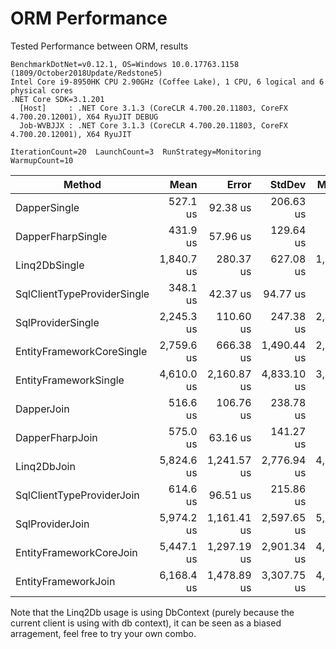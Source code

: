 # ORM Performance

Tested Performance between ORM, results

```
BenchmarkDotNet=v0.12.1, OS=Windows 10.0.17763.1158 (1809/October2018Update/Redstone5)
Intel Core i9-8950HK CPU 2.90GHz (Coffee Lake), 1 CPU, 6 logical and 6 physical cores
.NET Core SDK=3.1.201
  [Host]     : .NET Core 3.1.3 (CoreCLR 4.700.20.11803, CoreFX 4.700.20.12001), X64 RyuJIT DEBUG
  Job-WVBJJX : .NET Core 3.1.3 (CoreCLR 4.700.20.11803, CoreFX 4.700.20.12001), X64 RyuJIT

IterationCount=20  LaunchCount=3  RunStrategy=Monitoring
WarmupCount=10
```

|                      Method |       Mean |       Error |      StdDev |     Median |        Min |         Max |
|---------------------------- |-----------:|------------:|------------:|-----------:|-----------:|------------:|
|                DapperSingle |   527.1 us |    92.38 us |   206.63 us |   499.9 us |   238.4 us |  1,087.7 us |
|           DapperFharpSingle |   431.9 us |    57.96 us |   129.64 us |   419.2 us |   272.8 us |  1,046.9 us |
|               Linq2DbSingle | 1,840.7 us |   280.37 us |   627.08 us | 1,694.9 us | 1,439.7 us |  6,176.6 us |
| SqlClientTypeProviderSingle |   348.1 us |    42.37 us |    94.77 us |   313.8 us |   240.9 us |    676.2 us |
|           SqlProviderSingle | 2,245.3 us |   110.60 us |   247.38 us | 2,171.3 us | 1,781.5 us |  2,894.5 us |
|   EntityFrameworkCoreSingle | 2,759.6 us |   666.38 us | 1,490.44 us | 2,243.4 us | 1,800.0 us |  8,319.9 us |
|       EntityFrameworkSingle | 4,610.0 us | 2,160.87 us | 4,833.10 us | 3,258.4 us | 1,975.0 us | 35,346.9 us |
|                  DapperJoin |   516.6 us |   106.76 us |   238.78 us |   460.6 us |   269.3 us |  1,334.6 us |
|             DapperFharpJoin |   575.0 us |    63.16 us |   141.27 us |   536.6 us |   376.6 us |    922.4 us |
|                 Linq2DbJoin | 5,824.6 us | 1,241.57 us | 2,776.94 us | 4,561.5 us | 3,753.3 us | 16,450.5 us |
|   SqlClientTypeProviderJoin |   614.6 us |    96.51 us |   215.86 us |   560.9 us |   376.3 us |  1,603.2 us |
|             SqlProviderJoin | 5,974.2 us | 1,161.41 us | 2,597.65 us | 5,376.4 us | 3,913.3 us | 23,464.3 us |
|     EntityFrameworkCoreJoin | 5,447.1 us | 1,297.19 us | 2,901.34 us | 4,427.2 us | 3,682.3 us | 17,103.6 us |
|         EntityFrameworkJoin | 6,168.4 us | 1,478.89 us | 3,307.75 us | 4,970.8 us | 4,006.9 us | 20,772.4 us |


Note that the Linq2Db usage is using DbContext (purely because the current client is using with db context), it can be seen as a biased arragement, feel free to try your own combo.

